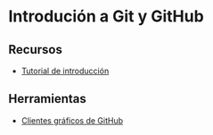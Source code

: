 ﻿# Introdución a Git y GitHub
## Recursos
* [Tutorial de introducción](recursos/GitGithubPrimerosPasos.md)
## Herramientas
* [Clientes gráficos de GitHub](https://git-scm.com/download/gui/windows)